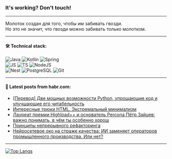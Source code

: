 ### It's working? Don't touch!

---
Молоток создан для того, чтобы им забивать гвозди. <br>
Но это не значит, что гвозди можно забивать только молотком.

---

#### 🛠️ Technical stack:

![Java](https://img.shields.io/badge/Java-informational?logo=Oracle&style=flat&logoColor=white&color=FF4500)
![Kotlin](https://img.shields.io/badge/Kotlin-informational?logo=Kotlin&style=flat&logoColor=white&color=774D97)
![Spring](https://img.shields.io/badge/SpringBoot-informational?logo=SpringBoot&style=flat&logoColor=white&color=6DB33F) <br>
![JS](https://img.shields.io/badge/JS-informational?logo=javaScript&style=flat&logoColor=black&color=F7Df1E)
![TS](https://img.shields.io/badge/TypeScript-informational?logo=typeScript&style=flat&logoColor=black&color=0667A8)
![NodeJS](https://img.shields.io/badge/NodeJS-informational?logo=node.js&style=flat&logoColor=white&color=70A760) <br>
![Nest](https://img.shields.io/badge/NestJS-informational?logo=NestJS&style=flat&logoColor=white&color=E0234E)
![PostgreSQL](https://img.shields.io/badge/PostgreSQL-informational?logo=PostgreSQL&style=flat&logoColor=white&color=DAA520)
![Git](https://img.shields.io/badge/Git-informational?logo=git&style=flat&logoColor=white&color=778899)

___

#### 💬 Latest posts from habr.com:

<!-- BLOG-POST-LIST:START -->
- [[Перевод] Две мощных возможности Python, упрощающие код и улучшающие его читабельность](https://habr.com/ru/companies/wunderfund/articles/775052/?utm_source=habrahabr&utm_medium=rss&utm_campaign=775052)
- [Интересные трюки HTML. Экстремальный минимализм](https://habr.com/ru/companies/ruvds/articles/771388/?utm_source=habrahabr&utm_medium=rss&utm_campaign=771388)
- [Лауреат премии Highload++ и основатель Percona Пётр Зайцев: важно понимать, в чём ты особенно хорош](https://habr.com/ru/companies/oleg-bunin/articles/774998/?utm_source=habrahabr&utm_medium=rss&utm_campaign=774998)
- [Принципы непрерывного рефакторинга](https://habr.com/ru/articles/774722/?utm_source=habrahabr&utm_medium=rss&utm_campaign=774722)
- [Нейросетевое око на страже качества: ИИ заменяет операторов промышленного производства. Или нет?](https://habr.com/ru/companies/evraz/articles/774414/?utm_source=habrahabr&utm_medium=rss&utm_campaign=774414)
<!-- BLOG-POST-LIST:END -->

---
[![Top Langs](https://github-readme-stats-git-master-advtsetting-gmailcom.vercel.app/api/top-langs/?username=zloylis&langs_count=10&hide_title=false&title_color=e6edf3&size_weight=0.5&count_weight=0.5&layout=compact&hide_border=true&theme=dracula)](https://github.com/zloylis)

<!-- ![GitHub stats](https://github-readme-stats-git-master-advtsetting-gmailcom.vercel.app/api?username=zloylis&show_icons=true&hide_border=true&theme=dracula&hide_title=true&include_all_commits=true&count_private=true&hide=contribs&hide_rank=true) -->

